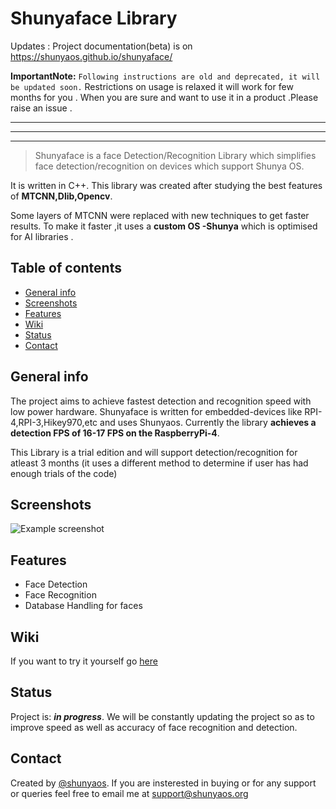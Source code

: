# Shunyaface Library
Updates : Project documentation(beta) is on  https://shunyaos.github.io/shunyaface/


**ImportantNote:** `Following instructions are old and deprecated, it will be updated soon.`
Restrictions on usage is relaxed it will work for few months for you . When you are sure and want to use it in a product .Please raise an issue .

----------
-------
---------
> Shunyaface is a face Detection/Recognition Library which simplifies face detection/recognition on devices which support Shunya OS. 

It is written in C++. This library was created after studying the best features of **MTCNN,Dlib,Opencv**.

Some layers of MTCNN were replaced with new techniques to get faster results. To make it faster ,it uses a **custom OS -Shunya** which is optimised for AI libraries .

## Table of contents
* [General info](#general-info)
* [Screenshots](#screenshots)
* [Features](#features)
* [Wiki](#wiki)
* [Status](#status)
* [Contact](#contact)

## General info

The project aims to achieve fastest detection and recognition speed with low power hardware. 
Shunyaface is written for embedded-devices like RPI-4,RPI-3,Hikey970,etc and uses Shunyaos.
Currently the library **achieves a detection FPS of 16-17 FPS on the RaspberryPi-4**. 

This Library is a trial edition and will support detection/recognition for atleast 3 months (it uses a different method to determine if user has had enough trials of the code)

## Screenshots
![Example screenshot](./demo/face-detect.png)

## Features

* Face Detection
* Face Recognition
* Database Handling for faces

## Wiki

If you want to try it yourself go [here](https://github.com/shunyaos/shunyaface/wiki)

## Status
Project is: **_in progress_**. We will be constantly updating the project so as to improve speed as well as accuracy of face recognition and detection. 

## Contact
Created by [@shunyaos](http://shunyaos.org/). If you are insterested in buying or for any support or queries feel free to email me at support@shunyaos.org
